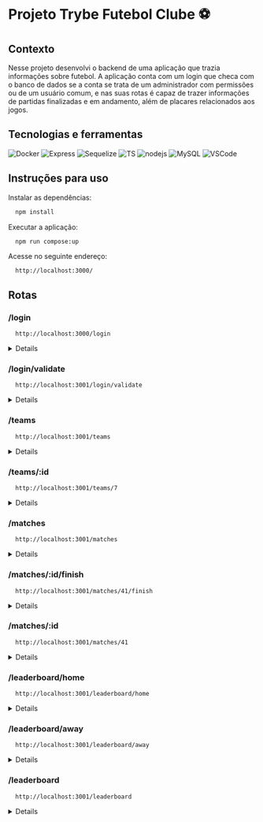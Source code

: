 # Projeto Trybe Futebol Clube :soccer:

## Contexto

Nesse projeto desenvolvi o backend de uma aplicação que trazia informações sobre futebol. A aplicação conta com um login que checa com o banco de dados se a conta se trata de um administrador com permissões ou de um usuário comum, e nas suas rotas é capaz de trazer informações de partidas finalizadas e em andamento, além de placares relacionados aos jogos.

## Tecnologias e ferramentas

![Docker](https://img.shields.io/badge/Docker-2CA5E0?style=for-the-badge&logo=docker&logoColor=white)
![Express](	https://img.shields.io/badge/Express.js-000000?style=for-the-badge&logo=express&logoColor=white)
![Sequelize](https://img.shields.io/badge/Sequelize-52B0E7?style=for-the-badge&logo=Sequelize&logoColor=white)
![TS](https://img.shields.io/badge/TypeScript-007ACC?style=for-the-badge&logo=typescript&logoColor=white)
![nodejs](https://img.shields.io/badge/Node.js-339933?style=for-the-badge&logo=nodedotjs&logoColor=white)
![MySQL](https://img.shields.io/badge/MySQL-005C84?style=for-the-badge&logo=mysql&logoColor=white)
![VSCode](https://img.shields.io/badge/VSCode-0078D4?style=for-the-badge&logo=visual%20studio%20code&logoColor=white)

## Instruções para uso

Instalar as dependências:

```bash
  npm install
```

Executar a aplicação:

```bash
  npm run compose:up 
```

Acesse no seguinte endereço:

```
  http://localhost:3000/
```

## Rotas

### /login

```
  http://localhost:3000/login
```

<details>

  A rota login é do tipo POST e deve receber um corpo com o seguinte formato:
  
  ```json
  {
    "email": "string",
    "password": "string"
  }
  ```
  
  A rota utiliza a bliblioteca `bcryptjs` para autenticar a senha com o banco de dados, e em caso de sucesso, retorna um token da biblioteca `jsonwebtoken` para permitir o acesso do ususário.

</details>

### /login/validate

```
  http://localhost:3001/login/validate
```

<details>

  A rota GET é consumida pelo frontend para checar as permissões que o usuário tem baseadas em sua função. Ela deverá enviar uma resposta nesse formato:
  
  ```json
  { "role": "admin" }
  ```
  
</details>

### /teams

```
  http://localhost:3001/teams
```

<details>

  A rota GET retorna os nomes e ids e todos os times no seguinte formato:
  
  ```json
  [
  {
    "id": 1,
    "teamName": "Avaí/Kindermann"
  },
  {
    "id": 2,
    "teamName": "Bahia"
  },
  {
    "id": 3,
    "teamName": "Botafogo"
  },
  ...
]
  ```
  
</details>

### /teams/:id

```
  http://localhost:3001/teams/7
```

<details>

  A rota GET retorna o nome e id de um time específico no seguinte formato:
  
  ```json
  {
    "id": 7,
    "teamName": "Flamengo"
  }
  ```
  
</details>

### /matches

```
  http://localhost:3001/matches
```

<details>

  A rota GET retorna as partidas nesse formato:
  
  ```json
  [
    {
      "id": 1,
      "homeTeam": 16,
      "homeTeamGoals": 1,
      "awayTeam": 8,
      "awayTeamGoals": 1,
      "inProgress": false,
      "teamHome": {
        "teamName": "São Paulo"
      },
      "teamAway": {
        "teamName": "Grêmio"
      }
    },
    ...
    {
      "id": 41,
      "homeTeam": 16,
      "homeTeamGoals": 2,
      "awayTeam": 9,
      "awayTeamGoals": 0,
      "inProgress": true,
      "teamHome": {
        "teamName": "São Paulo"
      },
      "teamAway": {
        "teamName": "Internacional"
      }
    }
  ]
  ```
  
</details>

### /matches/:id/finish

```
  http://localhost:3001/matches/41/finish
```

<details>

  A rota PATCH possibilita alterar o status inProgress para finalizar uma partida. Ela traz a seguinte resposta: 
  
  ```json
    { "message": "Finished" }
  ```
  
</details>

### /matches/:id

```
  http://localhost:3001/matches/41
```

<details>

  A rota PATCH possibilita alterar os gols dos times da partida. Deve receber um corpo no seguinte formato: 
  
  ```json
    {
      "homeTeamGoals": 3,
      "awayTeamGoals": 1
    }
  ```
  
</details>

### /leaderboard/home

```
  http://localhost:3001/leaderboard/home
```

<details>

  A rota GET traz o placar dos times mandantes: 
  
  ```json
    [
      {
        "name": "Santos",
        "totalPoints": 9,
        "totalGames": 3,
        "totalVictories": 3,
        "totalDraws": 0,
        "totalLosses": 0,
        "goalsFavor": 9,
        "goalsOwn": 3,
        "goalsBalance": 6,
        "efficiency": "100.00"
      },
      {
        "name": "Palmeiras",
        "totalPoints": 7,
        "totalGames": 3,
        "totalVictories": 2,
        "totalDraws": 1,
        "totalLosses": 0,
        "goalsFavor": 10,
        "goalsOwn": 5,
        "goalsBalance": 5,
        "efficiency": "77.78"
      },
      ...
      {
        "name": "Bahia",
        "totalPoints": 0,
        "totalGames": 3,
        "totalVictories": 0,
        "totalDraws": 0,
        "totalLosses": 3,
        "goalsFavor": 0,
        "goalsOwn": 4,
        "goalsBalance": -4,
        "efficiency": "0.00"
      }
    ]
  ```
  
</details>

### /leaderboard/away

```
  http://localhost:3001/leaderboard/away
```

<details>

  A rota GET traz o placar dos times visitantes: 
  
  ```json
    [
      {
        "name": "Palmeiras",
        "totalPoints": 6,
        "totalGames": 2,
        "totalVictories": 2,
        "totalDraws": 0,
        "totalLosses": 0,
        "goalsFavor": 7,
        "goalsOwn": 0,
        "goalsBalance": 7,
        "efficiency": "100.00"
      },
      {
        "name": "Corinthians",
        "totalPoints": 6,
        "totalGames": 3,
        "totalVictories": 2,
        "totalDraws": 0,
        "totalLosses": 1,
        "goalsFavor": 6,
        "goalsOwn": 2,
        "goalsBalance": 4,
        "efficiency": "66.67"
      },
      ...
      {
        "name": "Napoli-SC",
        "totalPoints": 0,
        "totalGames": 3,
        "totalVictories": 0,
        "totalDraws": 0,
        "totalLosses": 3,
        "goalsFavor": 1,
        "goalsOwn": 10,
        "goalsBalance": -9,
        "efficiency": "0.00"
      }
    ]
  ```
  
</details>

### /leaderboard

```
  http://localhost:3001/leaderboard
```

<details>

  A rota GET traz o placar geral: 
  
  ```json
    [
      {
        "name": "Palmeiras",
        "totalPoints": 13,
        "totalGames": 5,
        "totalVictories": 4,
        "totalDraws": 1,
        "totalLosses": 0,
        "goalsFavor": 17,
        "goalsOwn": 5,
        "goalsBalance": 12,
        "efficiency": "86.67"
      },
      {
        "name": "Corinthians",
        "totalPoints": 12,
        "totalGames": 5,
        "totalVictories": 4,
        "totalDraws": 0,
        "totalLosses": 1,
        "goalsFavor": 12,
        "goalsOwn": 3,
        "goalsBalance": 9,
        "efficiency": "80.00"
      },
      ...
      {
        "name": "Napoli-SC",
        "totalPoints": 2,
        "totalGames": 5,
        "totalVictories": 0,
        "totalDraws": 2,
        "totalLosses": 3,
        "goalsFavor": 3,
        "goalsOwn": 12,
        "goalsBalance": -9,
        "efficiency": "13.33"
      }
    ]
  ```
  
</details>
